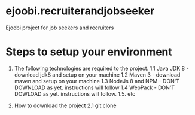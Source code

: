# ejoobi.recruiterandjobseeker
Ejoobi project for job seekers and recruiters
# Steps to setup your environment
1. The following technologies are required to the project.
  1.1 Java JDK 8 - download jdk8 and setup on your machine
  1.2 Maven 3 - download maven and setup on your machine
  1.3 NodeJs 8 and NPM - DON'T DOWNLOAD as yet. instructions will follow
  1.4 WepPack - DON'T DOWLOAD as yet. instructions will follow.
  1.5. etc

2. How to download the project
  2.1 git clone 
